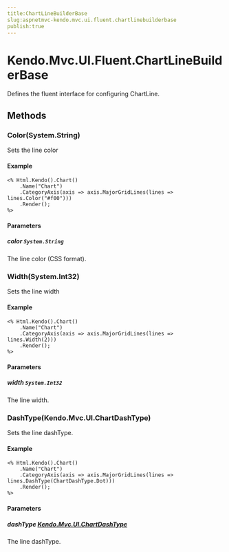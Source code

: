 ```yaml
---
title:ChartLineBuilderBase
slug:aspnetmvc-kendo.mvc.ui.fluent.chartlinebuilderbase
publish:true
---
```


# Kendo.Mvc.UI.Fluent.ChartLineBuilderBase
Defines the fluent interface for configuring ChartLine.



## Methods

### Color(System.String)
Sets the line color


#### Example

    <% Html.Kendo().Chart()
        .Name("Chart")
        .CategoryAxis(axis => axis.MajorGridLines(lines => lines.Color("#f00")))
        .Render();
    %>
        


#### Parameters

##### color `System.String`
The line color (CSS format).




### Width(System.Int32)
Sets the line width


#### Example

    <% Html.Kendo().Chart()
        .Name("Chart")
        .CategoryAxis(axis => axis.MajorGridLines(lines => lines.Width(2)))
        .Render();
    %>
        


#### Parameters

##### width `System.Int32`
The line width.




### DashType(Kendo.Mvc.UI.ChartDashType)
Sets the line dashType.


#### Example

    <% Html.Kendo().Chart()
        .Name("Chart")
        .CategoryAxis(axis => axis.MajorGridLines(lines => lines.DashType(ChartDashType.Dot)))
        .Render();
    %>
        


#### Parameters

##### dashType [Kendo.Mvc.UI.ChartDashType](/api/wrappers/aspnet-mvc/Kendo.Mvc.UI/ChartDashType)
The line dashType.





